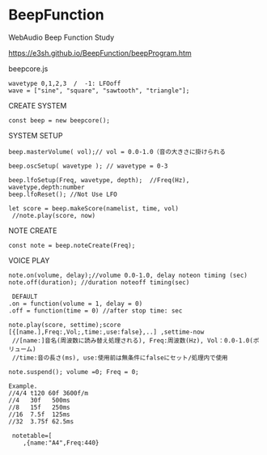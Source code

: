 # BeepFunction
 WebAudio Beep Function Study

 https://e3sh.github.io/BeepFunction/beepProgram.htm

 beepcore.js

    wavetype 0,1,2,3  /  -1: LFOoff
    wave = ["sine", "square", "sawtooth", "triangle"];

   CREATE SYSTEM

    const beep = new beepcore();

   SYSTEM SETUP

    beep.masterVolume( vol);// vol = 0.0-1.0（音の大きさに掛けられる

    beep.oscSetup( wavetype ); // wavetype = 0-3

    beep.lfoSetup(Freq, wavetype, depth);  //Freq(Hz), wavetype,depth:number
    beep.lfoReset(); //Not Use LFO   

    let score = beep.makeScore(namelist, time, vol) 
     //note.play(score, now)

   NOTE CREATE

    const note = beep.noteCreate(Freq);

   VOICE PLAY
   
    note.on(volume, delay);//volume 0.0-1.0, delay noteon timing (sec) 
    note.off(duration); //duration noteoff timing(sec)

     DEFAULT
    .on = function(volume = 1, delay = 0) 
    .off = function(time = 0) //after stop time: sec

    note.play(score, settime);score [{[name.],Freq:,Vol;,time:,use:false},..] ,settime-now
     //[name:]音名(周波数に読み替え処理される), Freq:周波数(Hz), Vol：0.0-1.0(ボリューム)
     //time:音の長さ(ms), use:使用前は無条件にfalseにセット/処理内で使用

    note.suspend(); volume =0; Freq = 0;

    Example.
    //4/4 t120 60f 3600f/m
    //4   30f   500ms
    //8   15f   250ms
    //16  7.5f  125ms
    //32  3.75f 62.5ms    

     notetable=[
        ,{name:"A4",Freq:440}

    